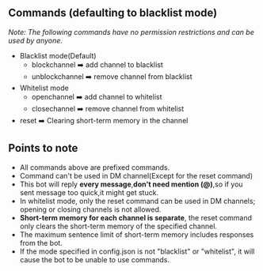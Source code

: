 ## Commands (defaulting to blacklist mode)

*Note: The following commands have no permission restrictions and can be used by anyone.*

- Blacklist mode(Default)
    - blockchannel ➡️ add channel to blacklist
    - unblockchannel ➡️ remove channel from blacklist
- Whitelist mode
    - openchannel ➡️ add channel to whitelist
    - closechannel ➡️ remove channel from whitelist
- reset ➡️ Clearing short-term memory in the channel

## Points to note
- All commands above are prefixed commands.
- Command can't be used in DM channel(Except for the reset command)
- This bot will reply **every message**,**don't need mention (@)**,so if you sent message too quick,it might get stuck.
- In whitelist mode, only the reset command can be used in DM channels; opening or closing channels is not allowed.
- **Short-term memory for each channel is separate**, the reset command only clears the short-term memory of the specified channel.
- The maximum sentence limit of short-term memory includes responses from the bot.
- If the mode specified in config.json is not "blacklist" or "whitelist", it will cause the bot to be unable to use commands.
